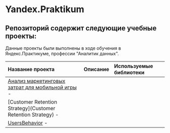 # Yandex.Praktikum

## Репозиторий содержит следующие учебные проекты:

Данные проекты были выполнены в ходе обучения в Яндекс.Практикуме, профессии "Аналитик данных".

| Название проекта | Описание | Используемые библиотеки | 
| :---------------------- | :---------------------- | :---------------------- |
[Анализ маркетинговых затрат для мобильной игры](Analysis_of_marketing_costs) -  |||
[Customer Retention Strategy](Customer Retention Strategy) - |||
[UsersBehavior](https://github.com/shdrn2402/Praktikum/tree/main/UsersBehavior) - |||
